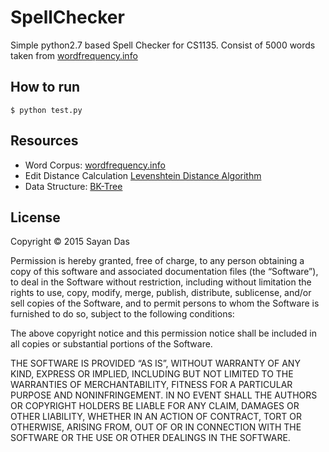 # SpellChecker
Simple python2.7 based Spell Checker for CS1135. Consist of 5000 words taken from [wordfrequency.info](http://www.wordfrequency.info/5k_lemmas_download.asp)

## How to run
```
$ python test.py
```

## Resources

- Word Corpus: [wordfrequency.info](http://www.wordfrequency.info/5k_lemmas_download.asp)
- Edit Distance Calculation [Levenshtein Distance Algorithm](https://www.google.co.in/url?sa=t&rct=j&q=&esrc=s&source=web&cd=2&cad=rja&uact=8&ved=0ahUKEwisuuXqiJ3LAhVLG44KHYl9BnYQtwIIIjAB&url=http%3A%2F%2Fvideo.mit.edu%2Fwatch%2Fintroduction-to-algorithms-lecture-21-dynamic-programming-iii-parenthesization-edit-distance-k-14227%2F&usg=AFQjCNFigDbroMYJYifDYIwATQwcWkktJQ&sig2=FdBViIxkQSMzbDMUaaxCXg&bvm=bv.115339255,d.c2E)
- Data Structure: [BK-Tree](https://en.wikipedia.org/wiki/BK-tree)

## License

Copyright © 2015 Sayan Das

Permission is hereby granted, free of charge, to any person obtaining a copy of this software and associated documentation files (the “Software”), to deal in the Software without restriction, including without limitation the rights to use, copy, modify, merge, publish, distribute, sublicense, and/or sell copies of the Software, and to permit persons to whom the Software is furnished to do so, subject to the following conditions:

The above copyright notice and this permission notice shall be included in all copies or substantial portions of the Software.

THE SOFTWARE IS PROVIDED “AS IS”, WITHOUT WARRANTY OF ANY KIND, EXPRESS OR IMPLIED, INCLUDING BUT NOT LIMITED TO THE WARRANTIES OF MERCHANTABILITY, FITNESS FOR A PARTICULAR PURPOSE AND NONINFRINGEMENT. IN NO EVENT SHALL THE AUTHORS OR COPYRIGHT HOLDERS BE LIABLE FOR ANY CLAIM, DAMAGES OR OTHER LIABILITY, WHETHER IN AN ACTION OF CONTRACT, TORT OR OTHERWISE, ARISING FROM, OUT OF OR IN CONNECTION WITH THE SOFTWARE OR THE USE OR OTHER DEALINGS IN THE SOFTWARE.
